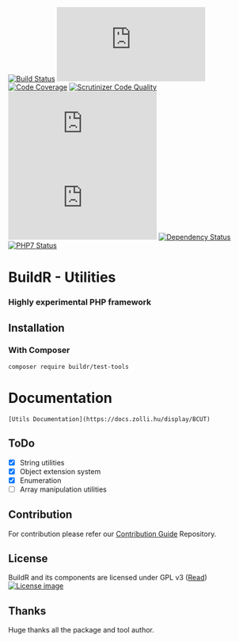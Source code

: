 [![Build Status](http://ci.zolli.hu/buildStatus/icon?job=Utils)](http://ci.zolli.hu/job/Utils/)
[![Build Stability](http://status.buildr-framework.io/buildstatus/status_modules.php?jobName=Utils&type=stability)](http://ci.zolli.hu/job/Utils/)
[![Code Coverage](https://scrutinizer-ci.com/g/BuildrPHP/Utils/badges/coverage.png?b=master)](https://scrutinizer-ci.com/g/BuildrPHP/Utils/?branch=master)
[![Scrutinizer Code Quality](https://scrutinizer-ci.com/g/BuildrPHP/Utils/badges/quality-score.png?b=master)](https://scrutinizer-ci.com/g/BuildrPHP/Utils/?branch=master)
[![Test Results](http://status.buildr-framework.io/buildstatus/status_modules.php?jobName=Utils&type=tests)](http://ci.zolli.hu/job/Utils/)
[![CRAP Report](http://status.buildr-framework.io/buildstatus/status_modules.php?jobName=Utils&type=crap)](http://ci.zolli.hu/job/Utils/)
[![Dependency Status](https://www.versioneye.com/user/projects/5705167bfcd19a00415b048a/badge.svg?style=flat)](https://www.versioneye.com/user/projects/5705167bfcd19a00415b048a)
[![PHP7 Status](https://img.shields.io/badge/PHP7-tested-8892BF.svg)](https://github.com/BuildrPHP/Test-Tools)

# BuildR - Utilities
### Highly experimental PHP framework

## Installation

### With Composer

```
composer require buildr/test-tools
```

# Documentation
 
    [Utils Documentation](https://docs.zolli.hu/display/BCUT)

## ToDo

 - [X] String utilities
 - [X] Object extension system
 - [X] Enumeration
 - [ ] Array manipulation utilities

## Contribution

For contribution please refer our [Contribution Guide](https://github.com/BuildrPHP/Coding-Standard) Repository.

## License

BuildR and its components are licensed under GPL v3 ([Read](https://raw.githubusercontent.com/BuildrPHP/Utils/master/LICENSE.md))
[![License image](http://gplv3.fsf.org/gplv3-88x31.png)]()

## Thanks

Huge thanks all the package and tool author.
